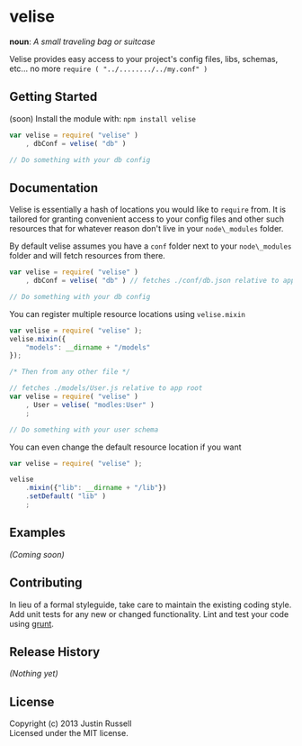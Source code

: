 # velise
**noun**: _A small traveling bag or suitcase_

Velise provides easy access to your project's config files, libs, schemas,
etc... no more `require ( "../......../../my.conf" )`

## Getting Started
(soon) Install the module with: `npm install velise`

```javascript
var velise = require( "velise" )
	, dbConf = velise( "db" )

// Do something with your db config
```

## Documentation
Velise is essentially a hash of locations you would like to `require` from. It
is tailored for granting convenient access to your config files and other such
resources that for whatever reason don't live in your `node\_modules` folder.

By default velise assumes you have a `conf` folder next to your `node\_modules`
folder and will fetch resources from there.

```javascript
var velise = require( "velise" )
	, dbConf = velise( "db" ) // fetches ./conf/db.json relative to app root

// Do something with your db config
```

You can register multiple resource locations using `velise.mixin`

```javascript
var velise = require( "velise" );
velise.mixin({
	"models": __dirname + "/models"
});

/* Then from any other file */

// fetches ./models/User.js relative to app root
var velise = require( "velise" )
	, User = velise( "modles:User" )
	;

// Do something with your user schema
```

You can even change the default resource location if you want

```javascript
var velise = require( "velise" );

velise
	.mixin({"lib": __dirname + "/lib"})
	.setDefault( "lib" )
	;
```

####

## Examples
_(Coming soon)_

## Contributing
In lieu of a formal styleguide, take care to maintain the existing coding style. Add unit tests for any new or changed functionality. Lint and test your code using [grunt](http://gruntjs.com/).

## Release History
_(Nothing yet)_

## License
Copyright (c) 2013 Justin Russell  
Licensed under the MIT license.
